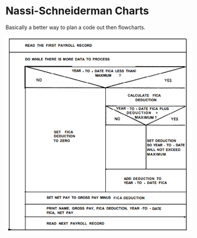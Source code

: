 # Nassi-Schneiderman Charts

Basically a better way to plan a code out then flowcharts.

![Nassi-Example](Images/Nassi_Schneiderman_Example.png)